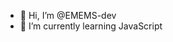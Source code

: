 - 👋 Hi, I’m @EMEMS-dev
- 🌱 I’m currently learning JavaScript

<!---
EMEMS-dev/EMEMS-dev is a ✨ special ✨ repository because its `README.md` (this file) appears on your GitHub profile.
You can click the Preview link to take a look at your changes.
--->
